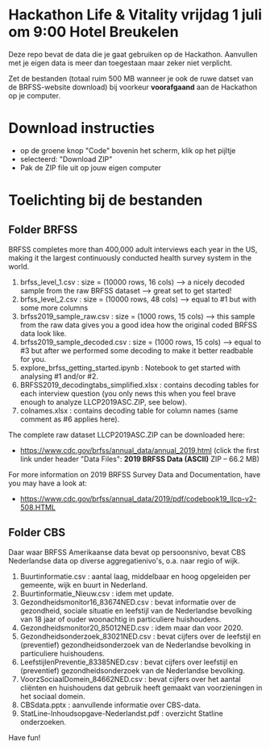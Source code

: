 # Hackathon Life & Vitality vrijdag 1 juli om 9:00 Hotel Breukelen 

Deze repo bevat de data die je gaat gebruiken op de Hackathon. 
Aanvullen met je eigen data is meer dan toegestaan maar zeker niet verplicht.

Zet de bestanden (totaal ruim 500 MB wanneer je ook de ruwe datset van de BRFSS-website download) bij voorkeur **voorafgaand** aan de Hackathon op je computer.

# Download instructies

* op de groene knop "Code" bovenin het scherm, klik op het pijltje
* selecteerd: "Download ZIP"
* Pak de ZIP file uit op jouw eigen computer


# Toelichting bij de bestanden

## Folder BRFSS

BRFSS completes more than 400,000 adult interviews each year in the US, making it the largest continuously conducted health survey system in the world.

1. brfss_level_1.csv : size = (10000 rows, 16 cols) --> a nicely decoded sample from the raw BRFSS dataset --> great set to get started!
2. brfss_level_2.csv : size = (10000 rows, 48 cols) --> equal to #1 but with some more columns
3. brfss2019_sample_raw.csv : size = (1000 rows, 15 cols) --> this sample from the raw data gives you a good idea how the original coded BRFSS data look like.
4. brfss2019_sample_decoded.csv : size = (1000 rows, 15 cols) --> equal to #3 but after we performed some decoding to make it better readbable for you.
5. explore_brfss_getting_started.ipynb : Notebook to get started with analysing #1 and/or #2.
6. BRFSS2019_decodingtabs_simplified.xlsx : contains decoding tables for each interview question (you only news this when you feel brave enough to analyze LLCP2019ASC.ZIP, see below).
7. colnames.xlsx : contains decoding table for column names (same comment as #6 applies here).

The complete raw dataset LLCP2019ASC.ZIP can be downloaded here: 
* https://www.cdc.gov/brfss/annual_data/annual_2019.html (click the first link under header "Data Files": **2019 BRFSS Data (ASCII)** ZIP – 66.2 MB)

For more information on 2019 BRFSS Survey Data and Documentation, have you may have a look at:
* https://www.cdc.gov/brfss/annual_data/2019/pdf/codebook19_llcp-v2-508.HTML

## Folder CBS

Daar waar BRFSS Amerikaanse data bevat op persoonsnivo, bevat CBS Nederlandse data op diverse aggregatienivo's, o.a. naar regio of wijk.

1. Buurtinformatie.csv : aantal laag, middelbaar en hoog opgeleiden per gemeente, wijk en buurt in Nederland.
2. Buurtinformatie_Nieuw.csv : idem met update.
2. Gezondheidsmonitor16_83674NED.csv : bevat informatie over de gezondheid, sociale situatie en leefstijl van de Nederlandse bevolking van 18 jaar of ouder woonachtig in particuliere huishoudens. 
3. Gezondheidsmonitor20_85012NED.csv : idem maar dan voor 2020.
4. Gezondheidsonderzoek_83021NED.csv : bevat cijfers over de leefstijl en (preventief) gezondheidsonderzoek van de Nederlandse bevolking in particuliere huishoudens.
5. LeefstijlenPreventie_83385NED.csv : bevat cijfers over leefstijl en (preventief) gezondheidsonderzoek van de Nederlandse bevolking.
6. VoorzSociaalDomein_84662NED.csv : bevat cijfers over het aantal cliënten en huishoudens dat gebruik heeft gemaakt van voorzieningen in het sociaal domein. 
7. CBSdata.pptx : aanvullende informatie over CBS-data.
8. StatLine-Inhoudsopgave-Nederlandst.pdf : overzicht Statline onderzoeken.


Have fun!
